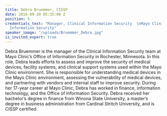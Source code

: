 ```yaml
---
title: Debra Bruemmer, CISSP
date: 2016-09-30 05:35:00 Z
position: 5
credentials_text: "Manager, Clinical Information Security  \nMayo Clinic Office of
  Information Security"
speaker_image: "/uploads/Bruemmer_Debra.jpg"
is_invited_expert: true
---
```


Debra Bruemmer is the manager of the Clinical Information Security team at Mayo Clinic’s Office of Information Security in Rochester, Minnesota. In this role, Debra leads efforts to assess and improve the security of medical devices, facility systems, and clinical support systems used within the Mayo Clinic environment. She is responsible for understanding medical devices in the Mayo Clinic environment, assessing the vulnerability of medical devices, and partnering with vendors and internal staff to improve security. During her 17-year career at Mayo Clinic, Debra has worked in finance, information technology, and the Office of Information Security. Debra received her bachelor’s degree in finance from Winona State University, a master’s degree in business administration from Cardinal Stritch University, and is CISSP certified.